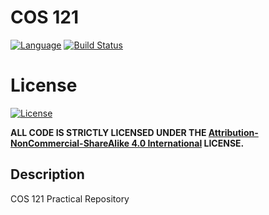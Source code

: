 <!-- @Author: Thomas Scholtz <thomas> @Date: 2016-12-07T19:20:46+02:00 @Email: thomas@quantum-sicarius.za.net @Last modified by: thomas @Last modified time: 2016-12-07T19:22:35+02:00 @License: Attribution-NonCommercial-ShareAlike 4.0 International -->

# COS 121

[![Language](https://img.shields.io/badge/language-C++-blue.svg)](https://isocpp.org/) [![Build Status](https://travis-ci.org/Quantum-Sicarius/COS121.svg?branch=master)](https://travis-ci.org/Quantum-Sicarius/COS121)

# License

[![License](https://licensebuttons.net/l/by-nc-sa/4.0/88x31.png)](https://creativecommons.org/licenses/by-nc-sa/4.0/) 

**ALL CODE IS STRICTLY LICENSED UNDER THE [Attribution-NonCommercial-ShareAlike 4.0 International](https://creativecommons.org/licenses/by-nc-sa/4.0/) LICENSE.**

## Description

COS 121 Practical Repository
